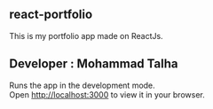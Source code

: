 ## react-portfolio
This is my portfolio app made on ReactJs.

## Developer : Mohammad Talha

Runs the app in the development mode.\
Open [http://localhost:3000](http://localhost:3000) to view it in your browser.

